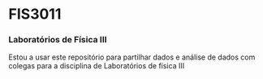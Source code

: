 # FIS3011
### Laboratórios de Física III

Estou a usar este repositório para partilhar dados e análise de dados com colegas para a disciplina de Laboratórios de física III 
